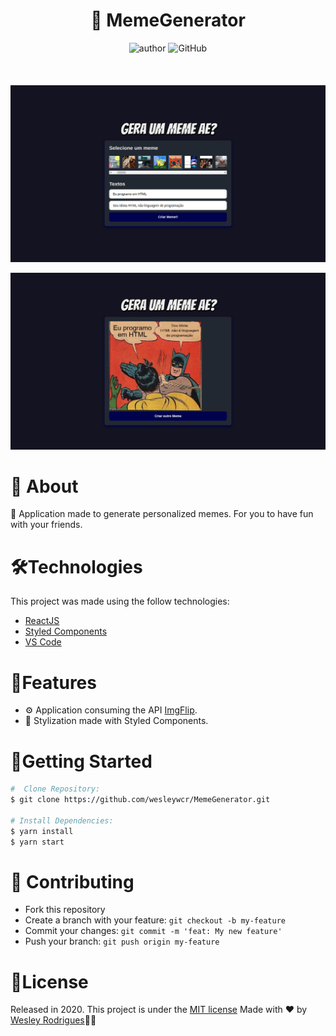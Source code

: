 <h1 align="center"> <strong>🥴 MemeGenerator</strong></h1>

<p align="center">
  <img alt="author" src="https://img.shields.io/badge/Author-WesleyRodrigues-blue">
  <img alt="GitHub" src="https://img.shields.io/github/license/wesleywcr/MemeGenerator">
</p>

<h4 align="center"></h4>


<br />
<p align="center"><img src=".github/GeraUmMemeAe1.png"   border="0"/></p>
<p align="center"><img src="./.github/GeraUmMemeAe2.png" border="0"/></p>

# 📕 About

🤪 Application made to generate personalized memes. For you to have fun with your friends.
</br>

# 🛠️Technologies 

This project was made using the follow technologies:

- [ReactJS](https://reactjs.org/)
- [Styled Components](https://styled-components.com/)
- [VS Code](https://code.visualstudio.com/)


# 🚀Features
* ⚙️ Application consuming the API [ImgFlip](https://imgflip.com/).
* 💅 Stylization made with Styled Components.


# 🏃Getting Started
```sh
#  Clone Repository:
$ git clone https://github.com/wesleywcr/MemeGenerator.git 

# Install Dependencies:
$ yarn install
$ yarn start

```

# 🤝 Contributing

- Fork this repository
- Create a branch with your feature: `git checkout -b my-feature`
- Commit your changes: `git commit -m 'feat: My new feature'`
- Push your branch: `git push origin my-feature`


# 📝License

Released in 2020.
This project is under the [MIT license](./LICENSE)
Made with ❤️ by [Wesley Rodrigues](https://github.com/wesleywcr)🤙👊
